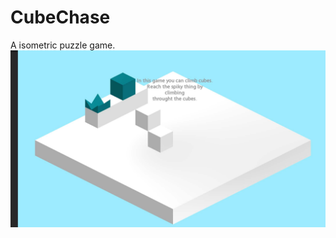 # CubeChase
A isometric puzzle game.
![Screenshot of the game](/Screenshot.jpg?raw=true "Screenshot")
